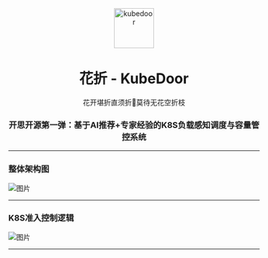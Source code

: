 <div align="center">

<img src="https://github.com/user-attachments/assets/3dc6a022-cacf-4b89-9e26-24909102552c" width="80;" alt="kubedoor"/>

# 花折 - KubeDoor

花开堪折直须折🌻莫待无花空折枝

### 开思开源第一弹：**基于AI推荐+专家经验的K8S负载感知调度与容量管控系统**

</div>

---

### 整体架构图
![图片](https://github.com/user-attachments/assets/59b7d650-1bf0-4019-bc0b-5613e449b525)

---

### K8S准入控制逻辑
![图片](https://github.com/user-attachments/assets/2052e559-113a-4c32-8abc-b1d1508f70a8)

---
